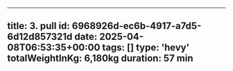 ---
  title: 3. pull
  id: 6968926d-ec6b-4917-a7d5-6d12d857321d
  date: 2025-04-08T06:53:35+00:00
  tags: []
  type: 'hevy'
  totalWeightInKg: 6,180kg
  duration: 57 min
  ---
  